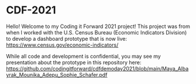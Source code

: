 # CDF-2021

Hello! Welcome to my Coding it Forward 2021 project! This project was from when I worked with the U.S. Census Bureau (Economic Indicators Division) to develop a dashboard prototype that is now live: https://www.census.gov/economic-indicators/

While all code and development is confidential, you may see my presentation about the prototype in this repository here: https://github.com/codingitforward/cdfdemoday2021/blob/main/Maya_Albayrak_Mounika_Adepu_Sophie_Schafer.pdf
